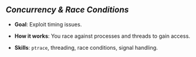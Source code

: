 ## _Concurrency & Race Conditions_

- **Goal**: Exploit timing issues.
    
- **How it works**: You race against processes and threads to gain access.
    
- **Skills**: `ptrace`, threading, race conditions, signal handling.